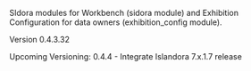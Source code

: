 SIdora modules for Workbench (sidora module) and Exhibition Configuration for data owners (exhibition_config module).

Version 0.4.3.32

Upcoming Versioning:
0.4.4 - Integrate Islandora 7.x.1.7 release
